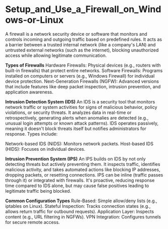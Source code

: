 # Setup_and_Use_a_Firewall_on_Windows-or-Linux

A firewall is a network security device or software that monitors and controls incoming and outgoing traffic based on predefined rules. It acts as a barrier between a trusted internal network (like a company's LAN) and untrusted external networks (such as the internet), blocking unauthorized access while allowing legitimate communication.

**Types of Firewalls**
Hardware Firewalls: Physical devices (e.g., routers with built-in firewalls) that protect entire networks.
Software Firewalls: Programs installed on computers or servers (e.g., Windows Firewall) for individual device protection.
Next-Generation Firewalls (NGFW): Advanced versions that include features like deep packet inspection, intrusion prevention, and application awareness.

**Intrusion Detection System (IDS)**
An IDS is a security tool that monitors network traffic or system activities for signs of malicious behavior, policy violations, or security threats. It analyzes data in real-time or retrospectively, generating alerts when anomalies are detected (e.g., unusual login attempts or known attack patterns). IDS operates passively, meaning it doesn't block threats itself but notifies administrators for response. Types include:

Network-based IDS (NIDS): Monitors network packets.
Host-based IDS (HIDS): Focuses on individual devices.

**Intrusion Prevention System (IPS)**
An IPS builds on IDS by not only detecting threats but actively preventing them. It inspects traffic, identifies malicious activity, and takes automated actions like blocking IP addresses, dropping packets, or resetting connections. IPS can be inline (traffic passes through it) or integrated with firewalls. It's proactive, reducing response time compared to IDS alone, but may cause false positives leading to legitimate traffic being blocked.

**Common Configuration Types**
Rule-Based: Simple allow/deny lists (e.g., iptables on Linux).
Stateful Inspection: Tracks connection states (e.g., allows return traffic for outbound requests).
Application Layer: Inspects content (e.g., URL filtering in NGFWs).
VPN Integration: Configures tunnels for secure remote access.
